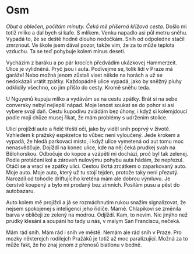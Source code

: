 # Osm

_Obut a oblečen, počítám minuty. Čeká mě příšerná křížová cesta._ Došlo mi totiž mlíko a dal bych si kafe. S mlíkem. Venku napadlo asi půl metru sněhu. Vypadá to, že se deště hodně dlouho nedočkám. Sníh od odpoledne stačil zmrznout. Ve škole jsem dával pozor, takže vim, že za to může teplota vzduchu. Ta se teď pohybuje kolem mínus deseti.

Vycházim z baráku a po pár krocích předvádim ukázkovej Hammerzeit. Ulice je vylidněná. Pryč jsou i auta. Podívejme se, tolik lidí v Praze má garáže! Nebo možná jenom zůstali viset někde na horách a už se nedokázali vrátit zpátky. Každopádně ulice vypadá, jako by sněžný pluhy odklidily všechno, co jim přišlo do cesty. Kromě sněhu teda.

U Nguyenů kupuju mlíko a vydávám se na cestu zpátky. Brát si na sebe conversky nebyl nejlepší nápad. Moje lenost soukat se do pohor si asi vybere svojí daň. Cestu kupodivu zvládám bez úhony, i když si kolemjdoucí podle mojí chůze musej řikat, že mám problémy s udrženim stolice.

Ulicí projíždí auto a řidič třeští oči, jako by viděl sníh poprvý v životě. Vzhledem k pražský espézetce to vůbec neni vyloučený. Jede krokem a vypadá, že hledá parkovací místo, i když ulice vymetená od aut tomu moc nenasvědčuje. Dojíždí na konec ulice, kde na něj čeká prudkej svah na Bělohorskou. Odbočuje do kopce a vzápětí mi dochází, proč byl tak zelenej. Podle protáčení kol a zároveň nulovýmu pohybu auta hádám, že nepřezul. Otáčí se a vrací se zpátky ulicí. Cestou škrtá zrcátkem o zaparkovaný auto. Moje auto. Moje auto, který už tu stojí tejden, protože taky neni přezutý. Narozdíl od tohodle driftujícího kreténa mám ale dobrou výmluvu. Je čerstvě koupený a bylo mi prodaný bez zimních. Posílám pusu a pěst do autobazaru.

Auto kolem mě projíždí a já se rozmáchnutim rukou snažim signalizovat, že nejsem spokojenej s inteligencí jeho řidiče. Marně. Chlapíkovi se změnila barva v obličeji ze zelený na modrou. Odjíždí. Kam, to nevim. Nic jinýho než prudký klesání a soupání ho tady u nás, v malym San Franciscu, nečeká.

Mám rád sníh. Mám rád i sníh ve městě. Nemám ale rád sníh v Praze. Pro mozky některejch rodilejch Pražáků je totiž až moc paralizující. Možná za to může fakt, že ho znaj jenom z přenosů biatlonu v bedně.
